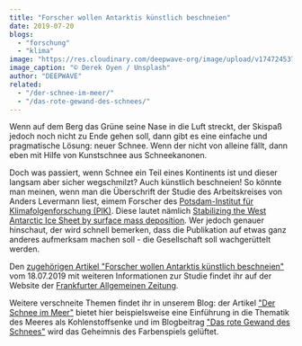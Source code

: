 ```yaml
---
title: "Forscher wollen Antarktis künstlich beschneien"
date: 2019-07-20
blogs: 
  - "forschung"
  - "klima"
image: "https://res.cloudinary.com/deepwave-org/image/upload/v1747245371/deepwave.org/antarctica_derek_oyen-scaled.jpg"
image_caption: "© Derek Oyen / Unsplash"
author: "DEEPWAVE"
related: 
  - "/der-schnee-im-meer/"
  - "/das-rote-gewand-des-schnees/"
---
```


Wenn auf dem Berg das Grüne seine Nase in die Luft streckt, der Skispaß jedoch noch nicht zu Ende gehen soll, dann gibt es eine einfache und pragmatische Lösung: neuer Schnee. Wenn der nicht von alleine fällt, dann eben mit Hilfe von Kunstschnee aus Schneekanonen.

Doch was passiert, wenn Schnee ein Teil eines Kontinents ist und dieser langsam aber sicher wegschmilzt? Auch künstlich beschneien! So könnte man meinen, wenn man die Überschrift der Studie des Arbeitskreises von Anders Levermann liest, eimem Forscher des [Potsdam-Institut für Klimafolgenforschung (PIK)](https://www.pik-potsdam.de/pik-startseite). Diese lautet nämlich [Stabilizing the West Antarctic Ice Sheet by surface mass deposition](https://advances.sciencemag.org/content/5/7/eaaw4132?utm_source=yxnews&utm_medium=mobile&utm_referrer=https%3A%2F%2Fyandex.kz%2Fnews). Wer jedoch genauer hinschaut, der wird schnell bemerken, dass die Publikation auf etwas ganz anderes aufmerksam machen soll - die Gesellschaft soll wachgerüttelt werden.

Den [zugehörigen Artikel "Forscher wollen Antarktis künstlich beschneien"](https://www.faz.net/aktuell/wissen/erde-klima/antarktis-forscher-fordern-kunst-schnee-gegen-meeresspiegel-16291513.html) vom 18.07.2019 mit weiteren Informationen zur Studie findet ihr auf der Website der [Frankfurter Allgemeinen Zeitung](https://www.faz.net/aktuell/).

Weitere verschneite Themen findet ihr in unserem Blog: der Artikel ["Der Schnee im Meer"](https://www.deepwave.org/der-schnee-im-meer/) bietet hier beispielsweise eine Einführung in die Thematik des Meeres als Kohlenstoffsenke und im Blogbeitrag ["Das rote Gewand des Schnees"](https://www.deepwave.org/das-rote-gewand-des-schnees/) wird das Geheimnis des Farbenspiels gelüftet.
